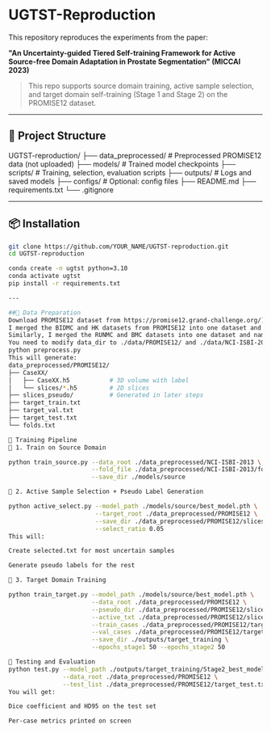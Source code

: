 # UGTST-Reproduction

This repository reproduces the experiments from the paper:

**"An Uncertainty-guided Tiered Self-training Framework for Active Source-free Domain Adaptation in Prostate Segmentation" (MICCAI 2023)**

> This repo supports source domain training, active sample selection, and target domain self-training (Stage 1 and Stage 2) on the PROMISE12 dataset.

---

## 📁 Project Structure

UGTST-reproduction/ ├── data_preprocessed/ # Preprocessed PROMISE12 data (not uploaded) ├── models/ # Trained model checkpoints ├── scripts/ # Training, selection, evaluation scripts ├── outputs/ # Logs and saved models ├── configs/ # Optional: config files ├── README.md ├── requirements.txt └── .gitignore

---

## 📦 Installation

```bash
git clone https://github.com/YOUR_NAME/UGTST-reproduction.git
cd UGTST-reproduction

conda create -n ugtst python=3.10
conda activate ugtst
pip install -r requirements.txt

---

##📂 Data Preparation
Download PROMISE12 dataset from https://promise12.grand-challenge.org/](https://liuquande.github.io/SAML/
I merged the BIDMC and HK datasets from PROMISE12 into one dataset and named it PROMISE12 in my directory.
Similarly, I merged the RUNMC and BMC datasets into one dataset and named it NCI-ISBI-2013 in my directory.
You need to modify data_dir to ./data/PROMISE12/ and ./data/NCI-ISBI-2013/ in preprocess.py to get the preprocessed data of the two datasets.
python preprocess.py
This will generate:
data_preprocessed/PROMISE12/
├── CaseXX/
│   ├── CaseXX.h5           # 3D volume with label
│   └── slices/*.h5         # 2D slices
├── slices_pseudo/          # Generated in later steps
├── target_train.txt
├── target_val.txt
├── target_test.txt
└── folds.txt

🚀 Training Pipeline
🔹 1. Train on Source Domain

python train_source.py --data_root ./data_preprocessed/NCI-ISBI-2013 \
                       --fold_file ./data_preprocessed/NCI-ISBI-2013/folds.txt \
                       --save_dir ./models/source

🔹 2. Active Sample Selection + Pseudo Label Generation

python active_select.py --model_path ./models/source/best_model.pth \
                        --target_root ./data_preprocessed/PROMISE12 \
                        --save_dir ./data_preprocessed/PROMISE12/slices_pseudo \
                        --select_ratio 0.05
This will:

Create selected.txt for most uncertain samples

Generate pseudo labels for the rest

🔹 3. Target Domain Training

python train_target.py --model_path ./models/source/best_model.pth \
                       --data_root ./data_preprocessed/PROMISE12 \
                       --pseudo_dir ./data_preprocessed/PROMISE12/slices_pseudo \
                       --active_txt ./data_preprocessed/PROMISE12/slices_pseudo/selected.txt \
                       --train_cases ./data_preprocessed/PROMISE12/target_train.txt \
                       --val_cases ./data_preprocessed/PROMISE12/target_val.txt \
                       --save_dir ./outputs/target_training \
                       --epochs_stage1 50 --epochs_stage2 50

🧪 Testing and Evaluation
python test.py --model_path ./outputs/target_training/Stage2_best_model.pth \
               --data_root ./data_preprocessed/PROMISE12 \
               --test_list ./data_preprocessed/PROMISE12/target_test.txt
You will get:

Dice coefficient and HD95 on the test set

Per-case metrics printed on screen



